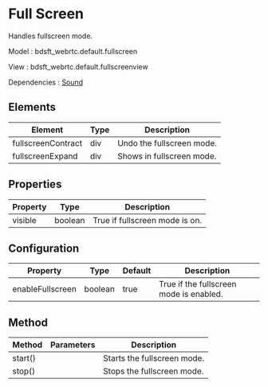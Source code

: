 # Full Screen

Handles fullscreen mode.

Model : bdsft_webrtc.default.fullscreen

View : bdsft_webrtc.default.fullscreenview

Dependencies : [Sound](https://github.com/BroadSoft-Xtended/Library-WebRTC-Sound) 

## Elements
<a name="elements"></a>

Element             |Type  |Description
--------------------|------|------------------------------------------
fullscreenContract   |div   |Undo the fullscreen mode.
fullscreenExpand     |div   |Shows in fullscreen mode.

## Properties
<a name="properties"></a>

Property  |Type     |Description
----------|---------|--------------------------------
visible   |boolean  |True if fullscreen mode is on.

## Configuration
<a name="configuration"></a>

Property          |Type     |Default  |Description
------------------|---------|---------|-----------------------------------------
enableFullscreen  |boolean  |true     |True if the fullscreen mode is enabled.

## Method
<a name="method"></a>

Method   |Parameters  |Description
---------|------------|-----------------------------
start()  |            |Starts the fullscreen mode.
stop()   |            |Stops the fullscreen mode.


